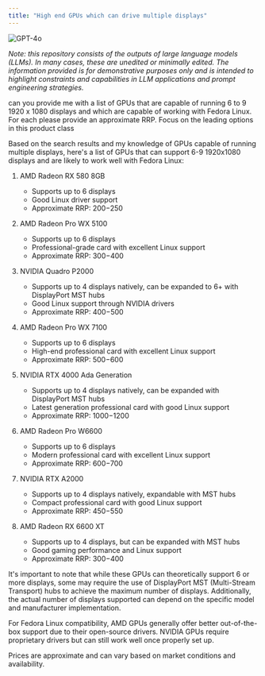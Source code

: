 ```yaml
---
title: "High end GPUs which can drive multiple displays"
---
```

![GPT-4o](https://img.shields.io/badge/GPT--4o-3333FF?style=for-the-badge&logo=openai&logoColor=white)



*Note: this repository consists of the outputs of large language models (LLMs). In many cases, these are unedited or minimally edited. The information provided is for demonstrative purposes only and is intended to highlight constraints and capabilities in LLM applications and prompt engineering strategies.*


 can you provide me with a list of GPUs that are capable of running 6 to 9 1920 x 1080 displays and which are capable of working with Fedora Linux. For each please provide an approximate RRP. Focus on the leading options in this product class

Based on the search results and my knowledge of GPUs capable of running multiple displays, here's a list of GPUs that can support 6-9 1920x1080 displays and are likely to work well with Fedora Linux:

1. AMD Radeon RX 580 8GB
   - Supports up to 6 displays
   - Good Linux driver support
   - Approximate RRP: $200-$250

2. AMD Radeon Pro WX 5100
   - Supports up to 6 displays
   - Professional-grade card with excellent Linux support
   - Approximate RRP: $300-$400

3. NVIDIA Quadro P2000
   - Supports up to 4 displays natively, can be expanded to 6+ with DisplayPort MST hubs
   - Good Linux support through NVIDIA drivers
   - Approximate RRP: $400-$500

4. AMD Radeon Pro WX 7100
   - Supports up to 6 displays
   - High-end professional card with excellent Linux support
   - Approximate RRP: $500-$600

5. NVIDIA RTX 4000 Ada Generation
   - Supports up to 4 displays natively, can be expanded with DisplayPort MST hubs
   - Latest generation professional card with good Linux support
   - Approximate RRP: $1000-$1200

6. AMD Radeon Pro W6600
   - Supports up to 6 displays
   - Modern professional card with excellent Linux support
   - Approximate RRP: $600-$700

7. NVIDIA RTX A2000
   - Supports up to 4 displays natively, expandable with MST hubs
   - Compact professional card with good Linux support
   - Approximate RRP: $450-$550

8. AMD Radeon RX 6600 XT
   - Supports up to 4 displays, but can be expanded with MST hubs
   - Good gaming performance and Linux support
   - Approximate RRP: $300-$400

It's important to note that while these GPUs can theoretically support 6 or more displays, some may require the use of DisplayPort MST (Multi-Stream Transport) hubs to achieve the maximum number of displays. Additionally, the actual number of displays supported can depend on the specific model and manufacturer implementation.

For Fedora Linux compatibility, AMD GPUs generally offer better out-of-the-box support due to their open-source drivers. NVIDIA GPUs require proprietary drivers but can still work well once properly set up.

Prices are approximate and can vary based on market conditions and availability.
 